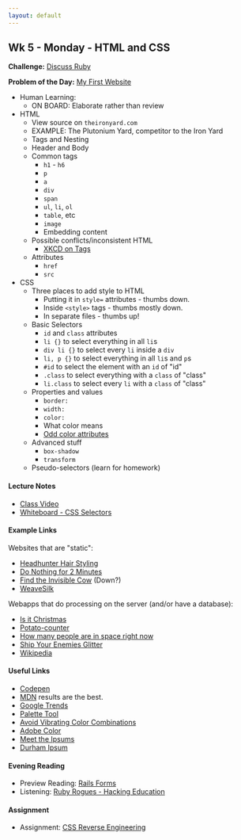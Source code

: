 ```yaml
---
layout: default
---
```


## Wk 5 - Monday - HTML and CSS

**Challenge:** [Discuss Ruby](https://github.com/masonfmatthews/rails_assignments/blob/master/challenges/discuss_ruby.md)

**Problem of the Day:** [My First Website](https://github.com/masonfmatthews/rails_assignments/blob/master/exercises/my_first_website)

* Human Learning:
  * ON BOARD: Elaborate rather than review
* HTML
  * View source on `theironyard.com`
  * EXAMPLE: The Plutonium Yard, competitor to the Iron Yard
  * Tags and Nesting
  * Header and Body
  * Common tags
    * `h1` - `h6`
    * `p`
    * `a`
    * `div`
    * `span`
    * `ul`, `li`, `ol`
    * `table`, etc
    * `image`
    * Embedding content
  * Possible conflicts/inconsistent HTML
    * [XKCD on Tags](https://xkcd.com/1144/)
  * Attributes
    * `href`
    * `src`
* CSS
  * Three places to add style to HTML
    * Putting it in `style=` attributes - thumbs down.
    * Inside `<style>` tags - thumbs mostly down.
    * In separate files - thumbs up!
  * Basic Selectors
    * `id` and `class` attributes
    * `li {}` to select everything in all `li`s
    * `div li {}` to select every `li` inside a `div`
    * `li, p {}` to select everything in all `li`s and `p`s
    * `#id` to select the element with an `id` of "id"
    * `.class` to select everything with a `class` of "class"
    * `li.class` to select every `li` with a `class` of "class"
  * Properties and values
    * `border:`
    * `width:`
    * `color:`
    * What color means
    * [Odd color attributes](http://stackoverflow.com/questions/8318911/why-does-html-think-chucknorris-is-a-color?rq=1)
  * Advanced stuff
    * `box-shadow`
    * `transform`
  * Pseudo-selectors (learn for homework)

#### Lecture Notes

* [Class Video](https://youtu.be/N6o3TouuZMo)
* [Whiteboard - CSS Selectors](http://tiyd-rails.s3.amazonaws.com/pictures/uploaded_files/000/000/039/original/css_selectors.jpg?1443457544)

#### Example Links

Websites that are "static":

* [Headhunter Hair Styling](http://www.headhunterhairstyling.com/)
* [Do Nothing for 2 Minutes](http://www.donothingfor2minutes.com/)
* [Find the Invisible Cow](http://findtheinvisiblecow.com/) (Down?)
* [WeaveSilk](http://weavesilk.com/)

Webapps that do processing on the server (and/or have a database):

* [Is it Christmas](http://isitchristmas.com)
* [Potato-counter](https://potato-counter.herokuapp.com/)
* [How many people are in space right now](http://howmanypeopleareinspacerightnow.com)
* [Ship Your Enemies Glitter](http://shipyourenemiesglitter.com/)
* [Wikipedia](http://wikipedia.com)

#### Useful Links

* [Codepen](http://codepen.io)
* [MDN](https://developer.mozilla.org/en-US/) results are the best.
* [Google Trends](https://trends.google.com)
* [Palette Tool](http://paletton.com/#uid=13P0u0kllll70vXeaqEswg1G0aI)
* [Avoid Vibrating Color Combinations](http://webdesign.tutsplus.com/articles/why-you-should-avoid-vibrating-color-combinations--cms-25621)
* [Adobe Color](https://color.adobe.com)
* [Meet the Ipsums](http://meettheipsums.com)
* [Durham Ipsum](http://durhamipsum.com)

#### Evening Reading

* Preview Reading: [Rails Forms](http://guides.rubyonrails.org/form_helpers.html)
* Listening: [Ruby Rogues - Hacking Education](http://devchat.tv/ruby-rogues/159-rr-hacking-education-with-saron-yitbarek)

#### Assignment

* Assignment: [CSS Reverse Engineering](https://github.com/tiyd-rails-2016-01/css_reverse_engineering)
<!-- * Feedback: [CSS Reverse Engineering Feedback](feedback) -->
